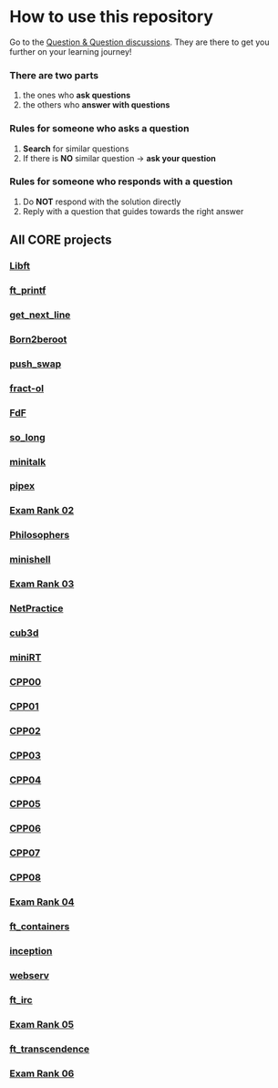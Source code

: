 # How to use this repository
Go to the [Question & Question discussions](https://github.com/QandQ42/Core/discussions).
They are there to get you further on your learning journey!

### There are two parts
1. the ones who **ask questions**
2. the others who **answer with questions**

### Rules for someone who asks a question
1. **Search** for similar questions
2. If there is **NO** similar question -> **ask your question**

### Rules for someone who responds with a question
1. Do **NOT** respond with the solution directly
2. Reply with a question that guides towards the right answer

## All CORE projects
### [Libft](https://github.com/QandQ42/Core/discussions/1)
### [ft_printf](https://github.com/QandQ42/Core/discussions/2)
### [get_next_line](https://github.com/QandQ42/Core/discussions/3)
### [Born2beroot](https://github.com/QandQ42/Core/discussions/3)
### [push_swap](https://github.com/QandQ42/Core/discussions/4)
### [fract-ol](https://github.com/QandQ42/Core/discussions/3)
### [FdF](https://github.com/QandQ42/Core/discussions/3)
### [so_long](https://github.com/QandQ42/Core/discussions/3)
### [minitalk](https://github.com/QandQ42/Core/discussions/3)
### [pipex](https://github.com/QandQ42/Core/discussions/3)
### [Exam Rank 02](https://github.com/QandQ42/Core/discussions/3)
### [Philosophers](https://github.com/QandQ42/Core/discussions/3)
### [minishell](https://github.com/QandQ42/Core/discussions/3)
### [Exam Rank 03](https://github.com/QandQ42/Core/discussions/3)
### [NetPractice](https://github.com/QandQ42/Core/discussions/3)
### [cub3d](https://github.com/QandQ42/Core/discussions/3)
### [miniRT](https://github.com/QandQ42/Core/discussions/3)
### [CPP00](https://github.com/QandQ42/Core/discussions/3)
### [CPP01](https://github.com/QandQ42/Core/discussions/3)
### [CPP02](https://github.com/QandQ42/Core/discussions/3)
### [CPP03](https://github.com/QandQ42/Core/discussions/3)
### [CPP04](https://github.com/QandQ42/Core/discussions/3)
### [CPP05](https://github.com/QandQ42/Core/discussions/3)
### [CPP06](https://github.com/QandQ42/Core/discussions/3)
### [CPP07](https://github.com/QandQ42/Core/discussions/3)
### [CPP08](https://github.com/QandQ42/Core/discussions/3)
### [Exam Rank 04](https://github.com/QandQ42/Core/discussions/3)
### [ft_containers](https://github.com/QandQ42/Core/discussions/3)
### [inception](https://github.com/QandQ42/Core/discussions/3)
### [webserv](https://github.com/QandQ42/Core/discussions/3)
### [ft_irc](https://github.com/QandQ42/Core/discussions/3)
### [Exam Rank 05](https://github.com/QandQ42/Core/discussions/3)
### [ft_transcendence](https://github.com/QandQ42/Core/discussions/3)
### [Exam Rank 06](https://github.com/QandQ42/Core/discussions/3)
